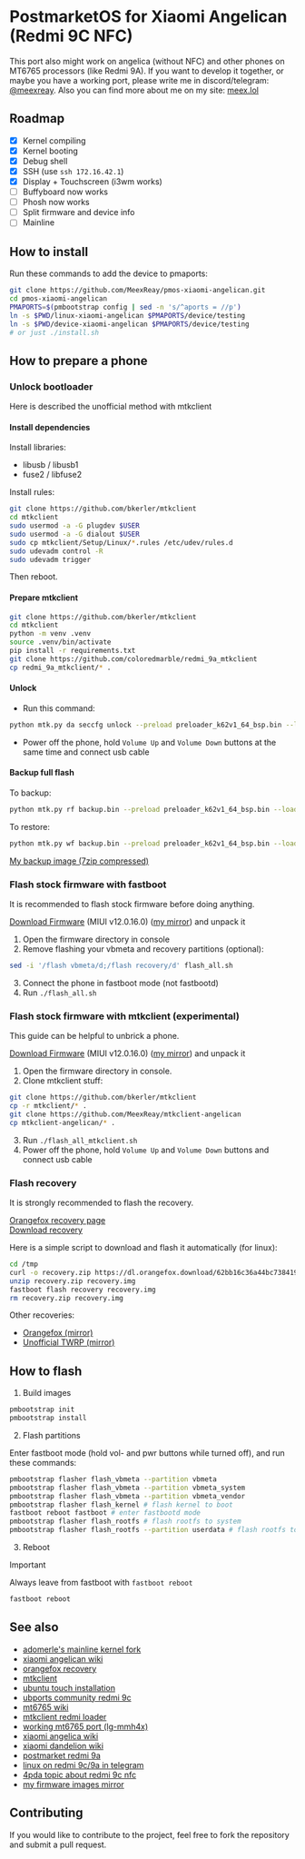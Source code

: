 # PostmarketOS for Xiaomi Angelican (Redmi 9C NFC)

This port also might work on angelica (without NFC) and other phones on MT6765 processors (like Redmi 9A).
If you want to develop it together, or maybe you have a working port, please write me in discord/telegram: [@meexreay](https://meexreay.t.me). 
Also you can find more about me on my site: [meex.lol](https://meex.lol/about)

## Roadmap

- [x] Kernel compiling
- [x] Kernel booting
- [x] Debug shell
- [x] SSH (use `ssh 172.16.42.1`)
- [x] Display + Touchscreen (i3wm works)
- [ ] Buffyboard now works
- [ ] Phosh now works
- [ ] Split firmware and device info
- [ ] Mainline
 
## How to install

Run these commands to add the device to pmaports:

```bash
git clone https://github.com/MeexReay/pmos-xiaomi-angelican.git
cd pmos-xiaomi-angelican
PMAPORTS=$(pmbootstrap config | sed -n 's/^aports = //p')
ln -s $PWD/linux-xiaomi-angelican $PMAPORTS/device/testing
ln -s $PWD/device-xiaomi-angelican $PMAPORTS/device/testing
# or just ./install.sh
```

## How to prepare a phone

### Unlock bootloader

Here is described the unofficial method with mtkclient

<!-- #### Install dependencies (Windows) -->

<!-- Install usb drivers: -->
  
<!-- - [https://mtkdriver.com/](mtkdriver.com) -->
<!-- - [https://github.com/daynix/usbdk/releases](usbdk) -->

#### Install dependencies
 
Install libraries:
  
- libusb / libusb1
- fuse2 / libfuse2
 
Install rules:
  
```bash
git clone https://github.com/bkerler/mtkclient
cd mtkclient
sudo usermod -a -G plugdev $USER
sudo usermod -a -G dialout $USER
sudo cp mtkclient/Setup/Linux/*.rules /etc/udev/rules.d
sudo udevadm control -R
sudo udevadm trigger
```
 
Then reboot.

#### Prepare mtkclient

```bash
git clone https://github.com/bkerler/mtkclient
cd mtkclient
python -m venv .venv
source .venv/bin/activate
pip install -r requirements.txt
git clone https://github.com/coloredmarble/redmi_9a_mtkclient
cp redmi_9a_mtkclient/* .
```

<!-- #### Prepare mtkclient (NixOS) -->

<!-- ```bash -->
<!-- git clone https://github.com/bkerler/mtkclient -->
<!-- cd mtkclient -->
<!-- git clone https://github.com/MeexReay/mtkclient-angelican -->
<!-- cp mtkclient-angelican/* . -->
<!-- nix-shell -->
<!-- ``` -->

#### Unlock

- Run this command:

```bash
python mtk.py da seccfg unlock --preload preloader_k62v1_64_bsp.bin --loader n.bin
```

- Power off the phone, hold `Volume Up` and `Volume Down` buttons at the same time and connect usb cable

#### Backup full flash

To backup:

```bash
python mtk.py rf backup.bin --preload preloader_k62v1_64_bsp.bin --loader n.bin
```

To restore:

```bash
python mtk.py wf backup.bin --preload preloader_k62v1_64_bsp.bin --loader n.bin
```

[My backup image (7zip compressed)](https://files.meex.lol/xiaomi-angelican/angelican_backup.7z)

<!-- ### Flash stock firmware (Windows, fastboot) -->

<!-- It is recommended to flash stock firmware before doing anything. -->

<!-- [Download Firmware](https://xmfirmwareupdater.com/miui/angelican/stable/V12.0.16.0.QCSMIXM/) (MIUI v12.0.16.0) and unpack it -->

<!-- 1. Download [MiFlashTool](https://cdn.alsgp0.fds.api.mi-img.com/micomm/MiFlash2020-3-14-0.rar) -->
<!-- 2. Unpack firmware.tgz to some folder and copy its path -->
<!-- 3. Launch MiFlash.exe and paste the path of firmware folder to that lonely input entry -->
<!-- 4. Connect the phone in fastboot mode (not fastbootd) -->
<!-- 5. Click refresh, then flash button -->

### Flash stock firmware with fastboot

It is recommended to flash stock firmware before doing anything.

[Download Firmware](https://xmfirmwareupdater.com/miui/angelican/stable/V12.0.16.0.QCSMIXM/) (MIUI v12.0.16.0) ([my mirror](https://files.meex.lol/xiaomi-angelican/angelican_firmware_v12.0.16.0.tgz)) and unpack it

1. Open the firmware directory in console
2. Remove flashing your vbmeta and recovery partitions (optional):

```bash
sed -i '/flash vbmeta/d;/flash recovery/d' flash_all.sh
```

3. Connect the phone in fastboot mode (not fastbootd)
4. Run `./flash_all.sh`

### Flash stock firmware with mtkclient (experimental)

This guide can be helpful to unbrick a phone.

[Download Firmware](https://xmfirmwareupdater.com/miui/angelican/stable/V12.0.16.0.QCSMIXM/) (MIUI v12.0.16.0) ([my mirror](https://files.meex.lol/xiaomi-angelican/angelican_firmware_v12.0.16.0.tgz)) and unpack it

1. Open the firmware directory in console.
2. Clone mtkclient stuff:

```bash
git clone https://github.com/bkerler/mtkclient
cp -r mtkclient/* .
git clone https://github.com/MeexReay/mtkclient-angelican
cp mtkclient-angelican/* .
```

3. Run `./flash_all_mtkclient.sh`
4. Power off the phone, hold `Volume Up` and `Volume Down` buttons and connect usb cable

### Flash recovery

It is strongly recommended to flash the recovery.

[Orangefox recovery page](https://orangefox.download/device/61f1325a775bca54ef3bf25f) \
[Download recovery](https://dl.orangefox.download/62bb16c36a44bc738419d9bb)

Here is a simple script to download and flash it automatically (for linux):

```bash
cd /tmp
curl -o recovery.zip https://dl.orangefox.download/62bb16c36a44bc738419d9bb
unzip recovery.zip recovery.img
fastboot flash recovery recovery.img
rm recovery.zip recovery.img
```

Other recoveries:
- [Orangefox (mirror)](https://files.meex.lol/xiaomi-angelican/angelican_recovery_orangefox.img)
- [Unofficial TWRP (mirror)](https://files.meex.lol/xiaomi-angelican/angelican_recovery_twrp.img)

## How to flash

1. Build images

```bash
pmbootstrap init
pmbootstrap install
```

2. Flash partitions

Enter fastboot mode (hold vol- and pwr buttons while turned off), and run these commands:

```bash
pmbootstrap flasher flash_vbmeta --partition vbmeta
pmbootstrap flasher flash_vbmeta --partition vbmeta_system
pmbootstrap flasher flash_vbmeta --partition vbmeta_vendor
pmbootstrap flasher flash_kernel # flash kernel to boot
fastboot reboot fastboot # enter fastbootd mode
pmbootstrap flasher flash_rootfs # flash rootfs to system
pmbootstrap flasher flash_rootfs --partition userdata # flash rootfs to userdata
```

3. Reboot

> [!IMPORTANT]
> Always leave from fastboot with `fastboot reboot`

```bash
fastboot reboot
```

## See also

- [adomerle's mainline kernel fork](https://github.com/adomerle/linux-mt6765)
- [xiaomi angelican wiki](https://wiki.postmarketos.org/wiki/Xiaomi_Redmi_9C_NFC_(xiaomi-angelican))
- [orangefox recovery](https://orangefox.download/device/61f1325a775bca54ef3bf25f)
- [mtkclient](https://github.com/bkerler/mtkclient)
- [ubuntu touch installation](https://gist.github.com/sivinnguyen/a6f65c5af9198d40d396e11048512347)
- [ubports community redmi 9c](https://gitlab.com/ubports/porting/community-ports/android10/xiaomi-redmi-9c)
- [mt6765 wiki](https://wiki.postmarketos.org/wiki/MediaTek_Helio_P35_(MT6765))
- [mtkclient redmi loader](https://github.com/coloredmarble/redmi_blossom)
- [working mt6765 port (lg-mmh4x)](https://wiki.postmarketos.org/wiki/LG_K40_AT%26T_(lg-mmh4x))
- [xiaomi angelica wiki](https://wiki.postmarketos.org/wiki/Xiaomi_Redmi_9C_(xiaomi-angelica))
- [xiaomi dandelion wiki](https://wiki.postmarketos.org/wiki/Xiaomi_Redmi_9A_(xiaomi-dandelion))
- [postmarket redmi 9a](https://github.com/SheatNoisette/postmarket_redmi_9a)
- [linux on redmi 9c/9a in telegram](https://t.me/linux_garden)
- [4pda topic about redmi 9c nfc](https://4pda.to/forum/index.php?showtopic=1012866)
- [my firmware images mirror](https://files.meex.lol/xiaomi-angelican/)

## Contributing

If you would like to contribute to the project, feel free to fork the repository and submit a pull request.
